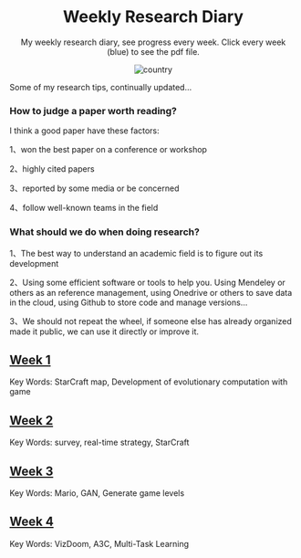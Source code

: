 <h1 align="center">Weekly Research Diary</h1>
<div align="center">

My weekly research diary, see progress every week. Click every week (blue) to see the pdf file.

![country](https://img.shields.io/badge/country-China-red)

</div>

Some of my research tips, continually updated…

### How to judge a paper worth reading?

I think a good paper have these factors:

1、won the best paper on a conference or workshop

2、highly cited papers

3、reported by some media or be concerned

4、follow well-known teams in the field

### What should we do when doing research?

1、The best way to understand an academic field is to figure out its development

2、Using some efficient software or tools to help you. Using Mendeley or others as an reference management, using Onedrive or others to save data in the cloud, using Github to store code and manage versions…

3、We should not repeat the wheel, if someone else has already organized made it public, we can use it directly or improve it.

## [Week 1](./report/week1.pdf)

Key Words: StarCraft map, Development of evolutionary computation with game 

## [Week 2](./report/week2.pdf)
Key Words: survey, real-time strategy, StarCraft

## [Week 3](./report/week3.pdf)

Key Words: Mario, GAN, Generate game levels

## [Week 4](./report/week4.pdf)

 Key Words: VizDoom, A3C, Multi-Task Learning